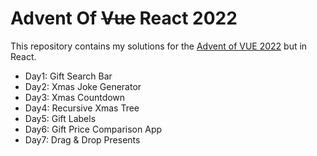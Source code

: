 # Advent Of ~~Vue~~ React 2022

This repository contains my solutions for the [Advent of VUE 2022](https://adventofvue.com/) but in React.

- Day1: Gift Search Bar
- Day2: Xmas Joke Generator 
- Day3: Xmas Countdown
- Day4: Recursive Xmas Tree
- Day5: Gift Labels
- Day6: Gift Price Comparison App
- Day7: Drag & Drop Presents
